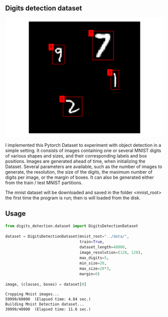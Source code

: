 ## Digits detection dataset

<p align="center">
  <img src="https://github.com/lzanini/digits-detection-dataset/blob/master/img/figure.png">
</p>

I implemented this Pytorch Dataset to experiment with object detection in a simple setting. It consists of images containing one or several MNIST digits of various shapes and sizes, and their corresponding labels and box positions. Images are generated ahead of time, when initializing the Dataset. Several parameters are available, such as the number of images to generate, the resolution, the size of the digits, the maximum number of digits per image, or the margin of boxes. It can also be generated either from the train / test MNIST partitions.

The mnist dataset will be downloaded and saved in the folder <mnist_root> the first time the program is run; then is will loaded from the disk.

## Usage

```python
from digits_detection.dataset import DigitsDetectionDataset

dataset = DigitsDetectionDataset(mnist_root="../data/",
                                 train=True,
                                 dataset_length=40000,
                                 image_resolution=(128, 128),
                                 max_digits=5,
                                 min_size=20,
                                 max_size=20*3,
                                 margin=6)

image, (classes, boxes) = dataset[0]
```

```
Cropping Mnist images...
59999/60000  (Elapsed time: 4.84 sec.)
Building Mnist Detection dataset...
39999/40000  (Elapsed time: 11.6 sec.)
```


